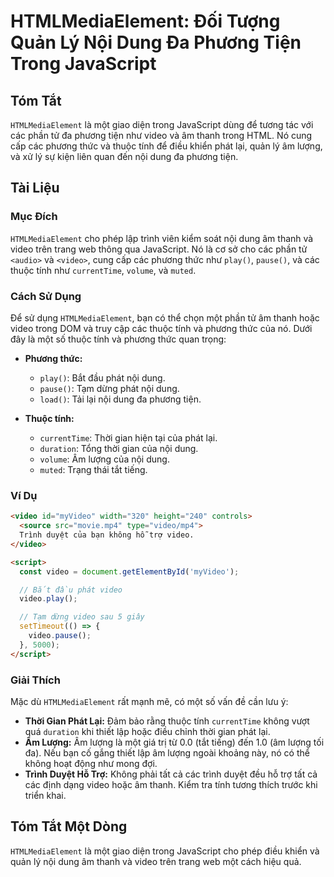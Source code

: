<!--
Meta Description: # HTMLMediaElement: Đối Tượng Quản Lý Nội Dung Đa Phương Tiện Trong JavaScript ## Tóm Tắt `HTMLMediaElement` là một giao diện trong JavaScript dùng để...
Meta Keywords: video, nội, dung, phương, một
-->

# HTMLMediaElement: Đối Tượng Quản Lý Nội Dung Đa Phương Tiện Trong JavaScript

## Tóm Tắt
`HTMLMediaElement` là một giao diện trong JavaScript dùng để tương tác với các phần tử đa phương tiện như video và âm thanh trong HTML. Nó cung cấp các phương thức và thuộc tính để điều khiển phát lại, quản lý âm lượng, và xử lý sự kiện liên quan đến nội dung đa phương tiện.

## Tài Liệu
### Mục Đích
`HTMLMediaElement` cho phép lập trình viên kiểm soát nội dung âm thanh và video trên trang web thông qua JavaScript. Nó là cơ sở cho các phần tử `<audio>` và `<video>`, cung cấp các phương thức như `play()`, `pause()`, và các thuộc tính như `currentTime`, `volume`, và `muted`.

### Cách Sử Dụng
Để sử dụng `HTMLMediaElement`, bạn có thể chọn một phần tử âm thanh hoặc video trong DOM và truy cập các thuộc tính và phương thức của nó. Dưới đây là một số thuộc tính và phương thức quan trọng:

- **Phương thức:**
  - `play()`: Bắt đầu phát nội dung.
  - `pause()`: Tạm dừng phát nội dung.
  - `load()`: Tải lại nội dung đa phương tiện.

- **Thuộc tính:**
  - `currentTime`: Thời gian hiện tại của phát lại.
  - `duration`: Tổng thời gian của nội dung.
  - `volume`: Âm lượng của nội dung.
  - `muted`: Trạng thái tắt tiếng.

### Ví Dụ
```html
<video id="myVideo" width="320" height="240" controls>
  <source src="movie.mp4" type="video/mp4">
  Trình duyệt của bạn không hỗ trợ video.
</video>

<script>
  const video = document.getElementById('myVideo');

  // Bắt đầu phát video
  video.play();

  // Tạm dừng video sau 5 giây
  setTimeout(() => {
    video.pause();
  }, 5000);
</script>
```

### Giải Thích
Mặc dù `HTMLMediaElement` rất mạnh mẽ, có một số vấn đề cần lưu ý:

- **Thời Gian Phát Lại:** Đảm bảo rằng thuộc tính `currentTime` không vượt quá `duration` khi thiết lập hoặc điều chỉnh thời gian phát lại.
- **Âm Lượng:** Âm lượng là một giá trị từ 0.0 (tắt tiếng) đến 1.0 (âm lượng tối đa). Nếu bạn cố gắng thiết lập âm lượng ngoài khoảng này, nó có thể không hoạt động như mong đợi.
- **Trình Duyệt Hỗ Trợ:** Không phải tất cả các trình duyệt đều hỗ trợ tất cả các định dạng video hoặc âm thanh. Kiểm tra tính tương thích trước khi triển khai.

## Tóm Tắt Một Dòng
`HTMLMediaElement` là một giao diện trong JavaScript cho phép điều khiển và quản lý nội dung âm thanh và video trên trang web một cách hiệu quả.
